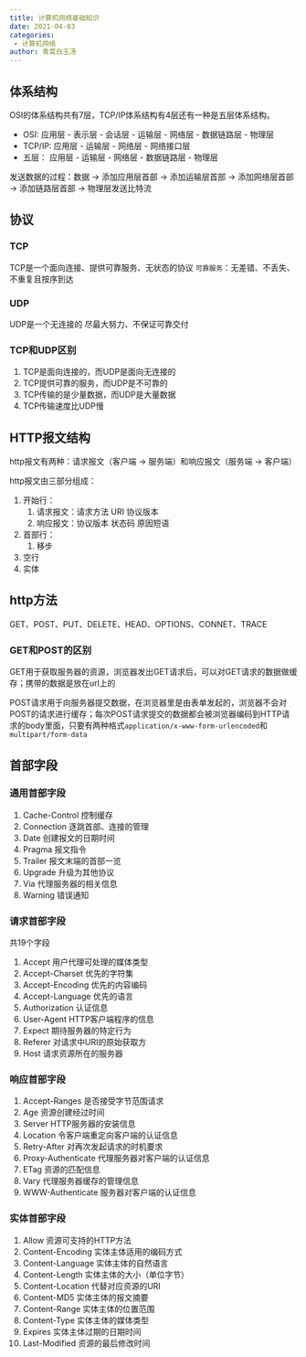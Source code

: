 ```yaml
---
title: 计算机网络基础知识
date: 2021-04-03
categories:
 - 计算机网络
author: 青菜白玉汤
---
```


## 体系结构
OSI的体系结构共有7层，TCP/IP体系结构有4层还有一种是五层体系结构。
- OSI:      应用层 - 表示层 - 会话层 - 运输层 - 网络层 - 数据链路层 - 物理层
- TCP/IP:   应用层 -                  运输层 - 网络层 -             网络接口层
- 五层：     应用层 -                  运输层 - 网络层 - 数据链路层 - 物理层

发送数据的过程：数据 -> 添加应用层首部 -> 添加运输层首部 -> 添加网络层首部 -> 添加链路层首部 -> 物理层发送比特流

## 协议
### TCP
TCP是一个面向连接、提供可靠服务、无状态的协议
`可靠服务`：无差错、不丢失、不重复且按序到达
### UDP
UDP是一个无连接的
尽最大努力、不保证可靠交付

### TCP和UDP区别
1. TCP是面向连接的，而UDP是面向无连接的
2. TCP提供可靠的服务，而UDP是不可靠的
3. TCP传输的是少量数据，而UDP是大量数据
4. TCP传输速度比UDP慢


## HTTP报文结构
http报文有两种：请求报文（客户端 -> 服务端）和响应报文（服务端 -> 客户端）

http报文由三部分组成：
1. 开始行：
   1. 请求报文：请求方法 URI 协议版本
   2. 响应报文：协议版本 状态码 原因短语
2. 首部行：
   1. 移步
3. 空行
3. 实体


## http方法
GET、POST、PUT、DELETE、HEAD、OPTIONS、CONNET、TRACE

### GET和POST的区别
GET用于获取服务器的资源，浏览器发出GET请求后，可以对GET请求的数据做缓存；携带的数据是放在url上的

POST请求用于向服务器提交数据，在浏览器里是由表单发起的，浏览器不会对POST的请求进行缓存；每次POST请求提交的数据都会被浏览器编码到HTTP请求的body里面，只要有两种格式`application/x-www-form-urlencoded`和`multipart/form-data`

## 首部字段
### 通用首部字段
1. Cache-Control 控制缓存
2. Connection 逐跳首部、连接的管理
3. Date 创建报文的日期时间
4. Pragma 报文指令
5. Trailer 报文末端的首部一览
6. Upgrade 升级为其他协议
7. Via 代理服务器的相关信息
8. Warning 错误通知


### 请求首部字段
共19个字段
1. Accept 用户代理可处理的媒体类型
2. Accept-Charset 优先的字符集
3. Accept-Encoding 优先的内容编码
4. Accept-Language 优先的语言
5. Authorization 认证信息
6. User-Agent HTTP客户端程序的信息
7. Expect 期待服务器的特定行为
8. Referer 对请求中URI的原始获取方
9. Host 请求资源所在的服务器

### 响应首部字段
1. Accept-Ranges 是否接受字节范围请求
2. Age 资源创建经过时间
3. Server HTTP服务器的安装信息
4. Location 令客户端重定向客户端的认证信息
5. Retry-After 对再次发起请求的时机要求
6. Proxy-Authenticate 代理服务器对客户端的认证信息
7. ETag 资源的匹配信息
8. Vary 代理服务器缓存的管理信息
9. WWW-Authenticate 服务器对客户端的认证信息

### 实体首部字段
1. Allow 资源可支持的HTTP方法
2. Content-Encoding 实体主体适用的编码方式
3. Content-Language 实体主体的自然语言
4. Content-Length 实体主体的大小（单位字节）
5. Content-Location 代替对应资源的URI
6. Content-MD5 实体主体的报文摘要
7. Content-Range 实体主体的位置范围
8. Content-Type 实体主体的媒体类型
9. Expires 实体主体过期的日期时间
10. Last-Modified 资源的最后修改时间



